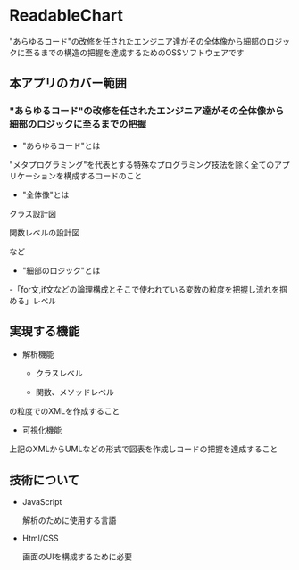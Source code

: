 # ReadableChart

"あらゆるコード"の改修を任されたエンジニア達がその全体像から細部のロジックに至るまでの構造の把握を達成するためのOSSソフトウェアです


## 本アプリのカバー範囲

### "あらゆるコード"の改修を任されたエンジニア達がその全体像から細部のロジックに至るまでの把握

- "あらゆるコード"とは

"メタプログラミング"を代表とする特殊なプログラミング技法を除く全てのアプリケーションを構成するコードのこと

- "全体像"とは

 クラス設計図

 関数レベルの設計図

など

- "細部のロジック"とは

-「for文,if文などの論理構成とそこで使われている変数の粒度を把握し流れを掴める」レベル


## 実現する機能

- 解析機能

  - クラスレベル

  - 関数、メソッドレベル

の粒度でのXMLを作成すること

- 可視化機能

上記のXMLからUMLなどの形式で図表を作成しコードの把握を達成すること





## 技術について

- JavaScript
    
    解析のために使用する言語

- Html/CSS

    画面のUIを構成するために必要













